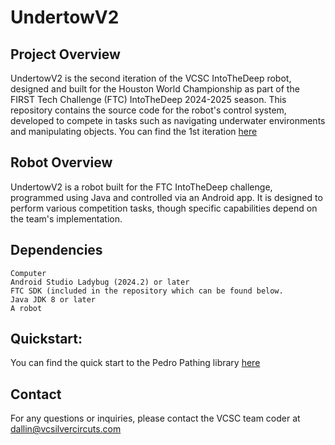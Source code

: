 # UndertowV2


## Project Overview

UndertowV2 is the second iteration of the VCSC IntoTheDeep robot, designed and built for the Houston World Championship as part of the FIRST Tech Challenge (FTC) IntoTheDeep 2024-2025 season. This repository contains the source code for the robot's control system, developed to compete in tasks such as navigating underwater environments and manipulating objects. You can find the 1st iteration [here](https://github.com/VCSilverCircuits/IntoTheDeep)
## Robot Overview

UndertowV2 is a robot built for the FTC IntoTheDeep challenge, programmed using Java and controlled via an Android app. It is designed to perform various competition tasks, though specific capabilities depend on the team's implementation.

## Dependencies

    Computer
    Android Studio Ladybug (2024.2) or later
    FTC SDK (included in the repository which can be found below.
    Java JDK 8 or later
    A robot
    

## Quickstart:
You can find the quick start to the Pedro Pathing library [here](https://github.com/Pedro-Pathing/Quickstart)
## Contact
For any questions or inquiries, please contact the VCSC team coder at dallin@vcsilvercircuts.com
